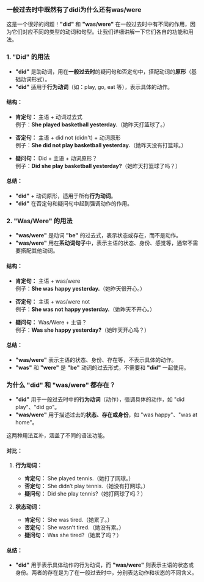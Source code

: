 ### 一般过去时中既然有了didi为什么还有was/were

这是一个很好的问题！**"did"** 和 **"was/were"** 在一般过去时中有不同的作用，因为它们对应不同的类型的动词和句型。让我们详细讲解一下它们各自的功能和用法。

### 1. **"Did"** 的用法

- **"did"** 是助动词，用在**一般过去时**的疑问句和否定句中，搭配动词的**原形**（基础动词形式）。
- **"did"** 适用于**行为动词**（如：play, go, eat 等），表示具体的动作。

#### **结构：**
- **肯定句：** 主语 + 动词过去式  
  例子：**She played basketball yesterday.**（她昨天打篮球了。）

- **否定句：** 主语 + did not (didn't) + 动词原形  
  例子：**She did not play basketball yesterday.**（她昨天没有打篮球。）

- **疑问句：** Did + 主语 + 动词原形？  
  例子：**Did she play basketball yesterday?**（她昨天打篮球了吗？）

#### **总结：**
- **"did"** + 动词原形，适用于所有**行为动词**。
- **"did"** 在否定句和疑问句中起到强调动作的作用。

### 2. **"Was/Were"** 的用法

- **"was/were"** 是动词 **"be"** 的过去式，表示状态或存在，而不是动作。
- **"was/were"** 用在**系动词句子**中，表示主语的状态、身份、感觉等，通常不需要搭配其他动词。

#### **结构：**
- **肯定句：** 主语 + was/were  
  例子：**She was happy yesterday.**（她昨天很开心。）

- **否定句：** 主语 + was/were not  
  例子：**She was not happy yesterday.**（她昨天不开心。）

- **疑问句：** Was/Were + 主语？  
  例子：**Was she happy yesterday?**（她昨天开心吗？）

#### **总结：**
- **"was/were"** 表示主语的状态、身份、存在等，不表示具体的动作。
- **"was"** 和 **"were"** 是 **"be"** 动词的过去形式，不需要和 **"did"** 一起使用。

### **为什么 "did" 和 "was/were" 都存在？**

- **"did"** 用于一般过去时中的**行为动词**（动作），强调具体的动作，如 "did play"、"did go"。
- **"was/were"** 用于描述过去的**状态、存在或身份**，如 "was happy"、"was at home"。

这两种用法互补，涵盖了不同的语法功能。

#### **对比：**
1. **行为动词：**
   - **肯定句：** She played tennis.（她打了网球。）
   - **否定句：** She didn’t play tennis.（她没有打网球。）
   - **疑问句：** Did she play tennis?（她打网球了吗？）

2. **状态动词：**
   - **肯定句：** She was tired.（她累了。）
   - **否定句：** She wasn’t tired.（她没有累。）
   - **疑问句：** Was she tired?（她累了吗？）

#### **总结：**
- **"did"** 用于表示具体动作的行为动词，而 **"was/were"** 则表示主语的状态或身份。两者的存在是为了在一般过去时中，分别表达动作和状态的不同含义。